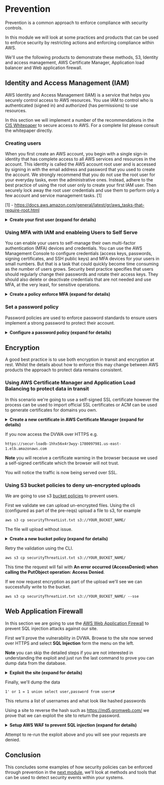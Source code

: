 # Prevention

Prevention is a common approach to enforce compliance with security controls.

In this module we will look at some practices and products that can be used to enforce security by restricting  actions and enforcing compliance within AWS.

We'll use the following products to demonstrate these methods, S3, Identity and access management, AWS Certificate Manager, Application load balancer and Web application firewall.

## Identity and Access Management (IAM)
AWS Identity and Access Management (IAM) is a service that helps you securely control access to AWS resources. You use IAM to control who is authenticated (signed in) and authorized (has permissions) to use resources. 

In this section we will implement a number of the recommendations in the [CIS Whitepaper](https://d0.awsstatic.com/whitepapers/compliance/AWS_CIS_Foundations_Benchmark.pdf) to secure access to AWS. For a complete list please consult the whitepaper directly.

### Creating users

When you first create an AWS account, you begin with a single sign-in identity that has complete access to all AWS services and resources in the account. This identity is called the AWS account root user and is accessed by signing in with the email address and password that you used to create the account. We strongly recommend that you do not use the root user for your everyday tasks, even the administrative ones. Instead, adhere to the best practice of using the root user only to create your first IAM user. Then securely lock away the root user credentials and use them to perform only a few account and service management tasks. [1]

[1] - https://docs.aws.amazon.com/general/latest/gr/aws_tasks-that-require-root.html

<details>
<summary><strong>Create your first user (expand for details)</strong></summary><p>

First we will need to create an IAM User:- 

To create an administrator user for yourself and add the user to an administrators group (console)

1. Use your AWS account email address and password to sign in as the AWS account root user to the IAM console at https://console.aws.amazon.com/iam/.

1. In the navigation pane, choose Users and then choose Add user.
1. For User name, type a user name, such as Administrator. The name can consist of letters, digits, and the following characters: plus (+), equal (=), comma (,), period (.), at (@), underscore (_), and hyphen (-). The name is not case sensitive and can be a maximum of 64 characters in length.

1. Select the check box next to AWS Management Console access, select Custom password, and then type your new password in the text box. If you're creating the user for someone other than yourself, you can optionally select Require password reset to force the user to create a new password when first signing in.

1. Choose Next: Permissions.

1. On the Set permissions for user page, choose Add user to group.

1. Choose Create group.

1. In the Create group dialog box, type the name for the new group. The name can consist of letters, digits, and the following characters: plus (+), equal (=), comma (,), period (.), at (@), underscore (_), and hyphen (-). The name is not case sensitive and can be a maximum of 128 characters in length.

1. In the policy list, select the check box next to AdministratorAccess. Then choose Create group.

1.  Back in the list of groups, select the check box for your new group. Choose Refresh if necessary to see the group in the list.

1. Choose Next: Review to see the list of group memberships to be added to the new user. When you are ready to proceed, choose Create user.

</details>

### Using MFA with IAM and enableing Users to Self Serve

You can enable your users to self-manage their own multi-factor authentication (MFA) devices and credentials. You can use the AWS Management Console to configure credentials (access keys, passwords, signing certificates, and SSH public keys) and MFA devices for your users in small numbers. But that is a task that could quickly become time consuming as the number of users grows. Security best practice specifies that users should regularly change their passwords and rotate their access keys. They should also delete or deactivate credentials that are not needed and use MFA, at the very least, for sensitive operations.

<details>
<summary><strong>Create a policy enforce MFA (expand for details)</strong></summary><p>

To complete this lab you will need to create the following IAM user:- 

User Name | Other instructions
------------ | -------------
MFAUser | Choose only the option for *AWS Management Console access*, and assign a password.


You will also need to create the folowing group:- 

Group Name | Add user as a member | Other instructions
------------- | ------------- | -------------
EC2MFA | MFAUser | Do NOT attach any policies or otherwise grant permissions to this group. 


**Step 1: Create a Policy to Enforce MFA Sign-In**

Create a customer managed policy that prohibits all actions except the few IAM API operations that enable changing credentials and managing MFA devices.
    
**Step 2: Attach Policies to Your Test Group**

Create a group whose members have full access to all Amazon EC2 actions if they sign in with MFA. To create such a group, you attach both the AWS managed policy called AmazonEC2FullAccess and the customer managed policy you created in the first step.
    
**Step 3: Test Your User's Access**

Sign in as the test user to verify that access to Amazon EC2 is blocked until the user creates an MFA device and then signs in using that device.

You begin by creating an IAM customer managed policy that denies all permissions except those required for IAM users to manage their own credentials and MFA devices.

1. Sign in to the AWS Management Console as a user with administrator credentials. To adhere to IAM best practices, don’t sign in with your AWS account root user credentials. For more information, see Create individual IAM users.

1. Open the IAM console at https://console.aws.amazon.com/iam/.

1. In the navigation pane, choose Policies, and then choose Create policy.

1. Choose the JSON tab and copy the text from the following JSON policy document. Paste this text into the JSON text box.

    > Note
    > This example policy does not allow users to both sign in and perform a password change. New users and users with an expired password might try to do so. To intentionally allow this, add `iam:ChangePassword` and `iam:CreateLoginProfile` to the statement `BlockMostAccessUnlessSignedInWithMFA`.

```
    {
        "Version": "2012-10-17",
        "Statement": [
            {
                "Sid": "AllowAllUsersToListAccounts",
                "Effect": "Allow",
                "Action": [
                    "iam:ListAccountAliases",
                    "iam:ListUsers",
                    "iam:ListVirtualMFADevices",
                    "iam:GetAccountPasswordPolicy",
                    "iam:GetAccountSummary"
                ],
                "Resource": "*"
            },
            {
                "Sid": "AllowIndividualUserToSeeAndManageOnlyTheirOwnAccountInformation",
                "Effect": "Allow",
                "Action": [
                    "iam:ChangePassword",
                    "iam:CreateAccessKey",
                    "iam:CreateLoginProfile",
                    "iam:DeleteAccessKey",
                    "iam:DeleteLoginProfile",
                    "iam:GetLoginProfile",
                    "iam:ListAccessKeys",
                    "iam:UpdateAccessKey",
                    "iam:UpdateLoginProfile",
                    "iam:ListSigningCertificates",
                    "iam:DeleteSigningCertificate",
                    "iam:UpdateSigningCertificate",
                    "iam:UploadSigningCertificate",
                    "iam:ListSSHPublicKeys",
                    "iam:GetSSHPublicKey",
                    "iam:DeleteSSHPublicKey",
                    "iam:UpdateSSHPublicKey",
                    "iam:UploadSSHPublicKey"
                ],
                "Resource": "arn:aws:iam::*:user/${aws:username}"
            },
            {
                "Sid": "AllowIndividualUserToListOnlyTheirOwnMFA",
                "Effect": "Allow",
                "Action": "iam:ListMFADevices",
                "Resource": "arn:aws:iam::*:user/${aws:username}"
            },
            {
                "Sid": "AllowIndividualUserToManageTheirOwnMFA",
                "Effect": "Allow",
                "Action": [
                    "iam:CreateVirtualMFADevice",
                    "iam:DeleteVirtualMFADevice",
                    "iam:EnableMFADevice",
                    "iam:ResyncMFADevice"
                ],
                "Resource": [
                    "arn:aws:iam::*:mfa/${aws:username}",
                    "arn:aws:iam::*:user/${aws:username}"
                ]
            },
            {
                "Sid": "AllowIndividualUserToDeactivateOnlyTheirOwnMFAOnlyWhenUsingMFA",
                "Effect": "Allow",
                "Action": [
                    "iam:DeactivateMFADevice"
                ],
                "Resource": [
                    "arn:aws:iam::*:mfa/${aws:username}",
                    "arn:aws:iam::*:user/${aws:username}"
                ],
                "Condition": {
                    "Bool": {
                        "aws:MultiFactorAuthPresent": "true"
                    }
                }
            },
            {
                "Sid": "BlockMostAccessUnlessSignedInWithMFA",
                "Effect": "Deny",
                "NotAction": [
                    "iam:CreateVirtualMFADevice",
                    "iam:DeleteVirtualMFADevice",
                    "iam:ListVirtualMFADevices",
                    "iam:EnableMFADevice",
                    "iam:ResyncMFADevice",
                    "iam:ListAccountAliases",
                    "iam:ListUsers",
                    "iam:ListSSHPublicKeys",
                    "iam:ListAccessKeys",
                    "iam:ListServiceSpecificCredentials",
                    "iam:ListMFADevices",
                    "iam:GetAccountSummary",
                    "sts:GetSessionToken"
                ],
                "Resource": "*",
                "Condition": {
                    "BoolIfExists": {
                        "aws:MultiFactorAuthPresent": "false"
                    }
                }
            }
        ]
    }
```
<details>
<summary><strong>What does this policy do? (expand for details)</strong></summary><p>

* The first statement enables the user to see basic information about the account and its users in the IAM console. These permissions must be in their own statement because they do not support or do not need to specify a specific resource ARN, and instead specify "Resource" : "*".

* The second statement enables the user to manage his or her own user, password, access keys, signing certificates, SSH public keys, and MFA information in the IAM console. The resource ARN limits the use of these permissions to only the user's own IAM user entity.

* The third statement enables the user to see information about MFA devices, and which are associated with his or her IAM user entity.

* The fourth statement allows the user to provision or manage his or her own MFA device. Notice that the resource ARNs in the fourth statement allow access to only an MFA device or user that has the exact same name as the currently signed-in user. Users can't create or alter any MFA device other than their own.

* The fifth statement allows the user to deactivate only his or her own MFA device and only if the user signed in using MFA. This prevents others with only the access keys (and not the MFA device) from deactivating the MFA device and replacing it with their own.

* The sixth and final statement uses a combination of "Deny" and "NotAction" to deny all actions for all other AWS services if the user is not signed-in with MFA. If the user is signed-in with MFA, then the "Condition" test fails and the final "deny" statement has no effect and other permissions granted to the user can take effect. This last statement ensures that when the user is not signed-in with MFA that they can perform only the IAM actions allowed in the earlier statements. The ...IfExists version of the Bool operator ensures that if the aws:MultiFactorAuthPresent key is missing, the condition returns true. This means that a user accessing an API with long-term credentials, such as an access key, is denied access to the non-IAM API operations.
</p></details>


1. When you are finished, choose Review policy. The Policy Validator reports any syntax errors.

    >Note
    >You can switch between the Visual editor and JSON tabs any time. However, the policy above includes the NotAction element, which is not supported in the visual editor. For this policy, you will see a notification on the Visual editor tab. Return to the JSON tab to continue working with this policy.

1. On the Review page, type Force_MFA for the policy name. For the policy description, type This policy allows users to manage their own passwords and MFA devices but nothing else unless they authenticate with MFA. Review the policy Summary to see the permissions granted by your policy, and then choose Create policy to save your work.

The new policy appears in the list of managed policies and is ready to attach.

Step 2: Attach Policies to Your Test Group

Next you attach two policies to the test IAM group, which will be used to grant the MFA-protected permissions.

1. In the navigation pane, choose Groups.

1. In the search box, type EC2MFA, and then choose the group name (not the check box) in the list.

1. On the Permissions tab, and click Attach Policy.

1. On the Attach Policy page, in the search box, type EC2Full and then select the check box next to AmazonEC2FullAccess in the list. Don't save your changes yet.

1. In the search box, type Force, and then select the check box next to Force_MFA in the list.

Choose Attach Policy.

Step 3: Test Your User's Access

In this part of the tutorial, you sign in as the test user and verify that the policy works as intended.

1. Sign in to your AWS account as MFAUser with the password you assigned in the previous section. Use the URL: https://<alias or account ID number>.signin.aws.amazon.com/console

1. Choose EC2 to open the Amazon EC2 console and verify that the user has no permissions to do anything.

1. On the navigation bar, choose Services, and then choose IAM to open the IAM console.

1. In the navigation pane, choose Users, and then choose the user (not the check box) MFAUser. If the Groups tab appears by default, note that it says that you don't have permissions to see your group memberships.

1. Now add an MFA device. Choose the Security credentials tab. Next to Assigned MFA device, choose the edit icon ( ).

1. For this tutorial, we use a virtual (software-based) MFA device, such as the Google Authenticator app on a mobile phone. Choose A virtual MFA device, and then click Next Step.
    IAM generates and displays configuration information for the virtual MFA device, including a QR code graphic. The graphic is a representation of the secret configuration key that is available for manual entry on devices that do not support QR codes.

1. Open your virtual MFA app. (For a list of apps that you can use for hosting virtual MFA devices, see Virtual MFA Applications.) If the virtual MFA app supports multiple accounts (multiple virtual MFA devices), choose the option to create a new account (a new virtual MFA device).

1. Determine whether the MFA app supports QR codes, and then do one of the following:

    * Use the app to scan the QR code. For example, you might choose the camera icon or choose an option similar to Scan code, and then use the device's camera to scan the code.

    * In the Manage MFA Device wizard, choose Show secret key for manual configuration, and then type the secret configuration key into your MFA app.

    When you are finished, the virtual MFA device starts generating one-time passwords.

1. In the Manage MFA Device wizard, in the Authentication Code 1 box, type the one-time password that currently appears in the virtual MFA device. Wait up to 30 seconds for the device to generate a new one-time password. Then type the second one-time password into the Authentication Code 2 box. Choose Active Virtual MFA.

    > Important
    > Submit your request immediately after generating the codes. If you generate the codes and then wait too long to submit the request, the MFA device is successfully associated with the user. However,t the MFA device is out of sync. This happens because time-based one-time passwords (TOTP) expire after a short period of time. If this happens, you can resync the device.

    The virtual MFA device is now ready to use with AWS.

1. Sign out of the console and then sign in as MFAUser again. This time AWS prompts you for an MFA code from your phone. When you get it, type the code in the box and then choose Submit.

1. Choose EC2 to open the Amazon EC2 console again. Note that this time you can see all the information and perform any actions you want. If you go to any other console as this user, you see access denied messages because the policies in this tutorial grant access only to Amazon EC2.

</details>

### Set a password policy

Password policies are used to enforce password standards to ensure users implement a strong password to protect their account.

<details>
<summary><strong>Configure a password policy (expand for details)</strong></summary>

1. Use your AWS account email address and password to sign in as the AWS account root user to the IAM console at https://console.aws.amazon.com/iam/.

1. In the navigation pane on the left, choose **Account Settings**

1. Set **Minimum password length:** to **14**

1. Place a check agaist, **Require at least one uppercase letter, Require at least one lowercase letter, Require at least one number, Require at least one non-alphanumeric character, Enable password expiration, Prevent password reuse**

1. Enter **90** in **Password expiration period (in days):**

1. Enter **24** in **Number of passwords to remember:**

1. Click **Apply Password Policy**
![provision certificates](https://github.com/charliejllewellyn/aws-security-workshop/blob/master/images/IAM_password_policy.png)


</details>

## Encryption

A good best practice is to use both encryption in transit and encryption at rest. Whilst the details about how to enforce this may change between AWS products the approach to protect data remains consistent.

### Using AWS Certificate Manager and Application Load Balancing to protect data in transit

In this scenario we're going to use a self-signed SSL certificate however the process can be used to import official SSL certificates or ACM can be used to generate certificates for domains you own.

<details>
<summary><strong>Create a new certificate in AWS Certificate Manager (expand for details)</strong></summary><p>

1. Generate a certificate using OpenSSL by running

```
openssl req -new -newkey rsa:2048 -days 365 -nodes -x509 -keyout server.key -out server.crt
```

Complete the details entering the DVWA load balancer URL obtained when setting up the application for example

```
Country Name (2 letter code) [AU]:GB
State or Province Name (full name) [Some-State]:Somerset
Locality Name (eg, city) []:Wells
Organization Name (eg, company) [Internet Widgits Pty Ltd]:AWS   
Organizational Unit Name (eg, section) []:AWS Security Workshop
Common Name (e.g. server FQDN or YOUR name) []:secur-loadb-1hhx56x4r3wyy-1780097981.us-east-1.elb.amazonaws.com        
Email Address []:email@example.com
```

1. In the AWS Console open the EC2 service

1. Select **Load Balancers** from the left hand menu

1. Place a check next to the security-workshop load balancer and in the ribbon below select **Listeners**
    ![provision certificates](https://github.com/charliejllewellyn/aws-security-workshop/blob/master/images/LB_listners.png)

1. Click **Add Listener**
    ![provision certificates](https://github.com/charliejllewellyn/aws-security-workshop/blob/master/images/LB_listners.png)

1. Change the protocol to **HTTPS**

1. Select **Add Action**, **Forward to...** under Default Action(s) and select the security workshop target group.

1. Change **Default SSL Certificate** to **Import**

1. Copy and paste the contents of server.key (created earlier) to **Certificate Private Key**

1. Copy and paste the contents of server.crt (created earlier) to **Certificate Body**
    ![provision certificates](https://github.com/charliejllewellyn/aws-security-workshop/blob/master/images/LB_listner_protocal.png)

1. Finally we force encryption by removing port 80 from the security group.

    1. In the AWS Console open the EC2 service and select **Security Groups** from the left hand menu

    1. Place a check next to the **Group ID** for the **securityImmersionDay-loadBalancer**, for example
    ![sg list](https://github.com/charliejllewellyn/aws-security-workshop/blob/master/images/detection/Config_sg_amend.png)

    1. Click **Inbound** in the ribbon below

    1. Click **Edit** then click **Add Rule**

    1. Delete the **HTTP** rule by clicking the cross to the right and save the config.
        ![security group rule](https://github.com/charliejllewellyn/aws-security-workshop/blob/master/images/detection/Config_sg_delete.png)

1. Click **Save**
</p></details>

If you now access the DVWA over HTTPS e.g.

```
https://secur-loadb-1hhx56x4r3wyy-1780097981.us-east-1.elb.amazonaws.com
```

**Note** you will receive a certificate warning in the browser because we used a self-signed certificate which the browser will not trust.

You will notice the traffic is now being served over SSL.

### Using S3 bucket policies to deny un-encrypted uploads

We are going to use s3 [bucket policies](https://docs.aws.amazon.com/AmazonS3/latest/dev/using-iam-policies.html) to prevent users.

First we validate we can upload un-encrypted files. Using the cli (configured as part of the pre-reqs) upload a file to s3, for example

```
aws s3 cp securityThreatList.txt s3://YOUR_BUCKET_NAME/
```

The file will upload without issue.

<details>
<summary><strong>Create a new bucket policy (expand for details)</strong></summary><p>

1. In the AWS Console open the S3 service console.

1. Select the bucket name obtained when you setup the workshop

1. In the S3 console select **Permissions** and then **Bucket Policy**
  ![DVWA Security](https://github.com/charliejllewellyn/aws-security-workshop/blob/master/images/s3_bucket_policy.png)

1. Enter the policy below, replacing YOUR_BUCKET_NAME with your bucket name.

```
 {
     "Version": "2012-10-17",
     "Id": "PutObjPolicy",
     "Statement": [
           {
                "Sid": "DenyUnEncryptedObjectUploads",
                "Effect": "Deny",
                "Principal": "*",
                "Action": "s3:PutObject",
                "Resource": "arn:aws:s3:::YOUR_BUCKET_NAME/*",
                "Condition": {
                        "Null": {
                               "s3:x-amz-server-side-encryption": true
                        }
               }
           }
     ]
 }
```

</details>

Retry the validation using the CLI.

```
aws s3 cp securityThreatList.txt s3://YOUR_BUCKET_NAME/
```

This time the request will fail with **An error occurred (AccessDenied) when calling the PutObject operation: Access Denied**.

If we now request encryption as part of the upload we'll see we can successfully write to the bucket.

```
aws s3 cp securityThreatList.txt s3://YOUR_BUCKET_NAME/ --sse
```

## Web Application Firewall

In this section we are going to use the [AWS Web Application Firewall](https://aws.amazon.com/waf/) to prevent SQL injection attacks against our site.

First we'll prove the vulnerability in DVWA. Browse to the site now served over HTTPS and select **SQL Injection** form the menu on the left.

**Note** you can skip the detailed steps if you are not interested in understanding the exploit and just run the last command to prove you can dump data from the database.

<details>
<summary><strong>Exploit the site (expand for details)</strong></summary><p>

1. First we'll check if the site is vulnerable to SQL injection, in the input enter the following and click submit.

```
1'
```

The site responds with a SQL error indicating it tried to execute what we entered.

1. Now we'll see what information we can return

```
1' or 1 = 1#
```

This dumps content from the table

1. We'll now work out how many columns are selected in the original statement

```
1' order by 3#
```

This generates an error showing us that the query selects 3 or less columns.

```
1' order by 2#
```

This tells us the query has two columns in.

1. Lets now return the table name

```
1' or 1 = 1 union select null, table_name from information_schema.tables#
```

If we search down the list of tables we'll discover one called **users**

1. We'll now see what columns are available in the table

```
1' or 1 = 1 union select null, column_name from information_schema.columns where table_name = "users"#
```

Here we can see a users user and password column....interesting ;-)

</details>

Finally, we'll dump the data

```
1' or 1 = 1 union select user,password from users#
```

This returns a list of usernames and what look like hashed passwords

Using a site to reverse the hash such as https://md5.gromweb.com/ we prove that we can exploit the site to return the password.

<details>
<summary><strong>Setup AWS WAF to prevent SQL injection (expand for details)</strong></summary><p>

1. In the AWS console open the WAF

1. Select **Go to AWS WAF** under **AWS WAF**

1. Click **Configure ACL** and select **Next** at the bottom of the page.

1. Enter **Security workshop** in "Web ACL name" and select the **region** you deployed your stack to and select the security loadbalancer as the **resource**, click **Next**

1. Scroll down to **SQL injection match conditions** and choose **Create condition**
    ![provision certificates](https://github.com/charliejllewellyn/aws-security-workshop/blob/master/images/WAF_acl.png)

1. Enter **Security workshop SQLinjection** for the **Name**

1. Select **URI** for the **Part of the request to filter on** and **Url Decode** for the **Transformation**, click **Add filter** and click **Create**
    ![provision certificates](https://github.com/charliejllewellyn/aws-security-workshop/blob/master/images/WAF_sqli.png)

1. Select **Create rule** and enter **Security workshop rule**

1. Under **Add conditions** change the dropdown for **match at least one of the filters in the cross-site scripting match condition** to **match at least one of the filters in the SQL injection match condition** and select the condition **Security workshop SQLinjection**, click **Create**
    ![provision certificates](https://github.com/charliejllewellyn/aws-security-workshop/blob/master/images/WAF_rule.png)

1. Select **Allow all requests that don't match any rules**.

1. Click **Review and create** and **Confirm and create**

</details>

Attempt to re-run the exploit above and you will see your requests are denied.

## Conclusion

This concludes some examples of how security policies can be enforced through prevention in the [next module](../detection), we'll look at methods and tools that can be used to detect security events within your systems.

